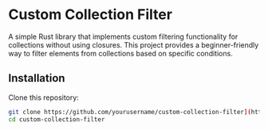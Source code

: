 # Custom Collection Filter

A simple Rust library that implements custom filtering functionality for collections without using closures. This project provides a beginner-friendly way to filter elements from collections based on specific conditions.

## Installation

Clone this repository:
```bash
git clone https://github.com/yourusername/custom-collection-filter](https://github.com/mustafaangi/custom-filter-rust.git
cd custom-collection-filter
